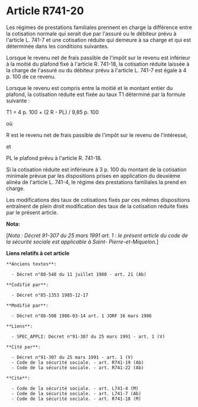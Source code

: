 # Article R741-20

Les régimes de prestations familiales prennent en charge la différence entre la cotisation normale qui serait due par
l'assuré ou le débiteur prévu à l'article L. 741-7 et une cotisation réduite qui demeure à sa charge et qui est déterminée
dans les conditions suivantes. 

Lorsque le revenu net de frais passible de l'impôt sur le revenu est inférieur à la moitié du plafond fixé à l'article R.
741-18, la cotisation réduite laissée à la charge de l'assuré ou du débiteur prévu à l'article L. 741-7 est égale à 4 p. 100
de ce revenu. 

Lorsque le revenu est compris entre la moitié et le montant entier du plafond, la cotisation réduite est fixée au taux T1
déterminé par la formule suivante :

T1 = 4 p. 100 + (2 R - PL) / 9,85 p. 100

où

R est le revenu net de frais passible de l'impôt sur le revenu de l'intéressé,

et

PL le plafond prévu à l'article R. 741-18.

Si la cotisation réduite est inférieure à 3 p. 100 du montant de la cotisation minimale prévue par les dispositions prises en
application du deuxième alinéa de l'article L. 741-4, le régime des prestations familiales la prend en charge.

Les modifications des taux de cotisations fixés par ces mêmes dispositions entraînent de plein droit modification des taux de
la cotisation réduite fixés par le présent article.

**Nota:**

[*Nota : Décret 91-307 du 25 mars 1991 art. 1 : le présent article du code de la sécurité sociale est applicable à Saint-
Pierre-et-Miquelon.*]

**Liens relatifs à cet article**

	**Anciens textes**:

	  - Décret n°80-548 du 11 juillet 1980 - art. 21 (Ab)

	**Codifié par**:

	  - Décret n°85-1353 1985-12-17

	**Modifié par**:

	  - Décret n°86-508 1986-03-14 art. 1 JORF 16 mars 1986

	**Liens**:

	  - SPEC_APPLI: Décret n°91-307 du 25 mars 1991 - art. 1 (V)

	**Cité par**:

	  - Décret n°91-307 du 25 mars 1991 - art. 1 (V)
	  - Code de la sécurité sociale. - art. R741-19 (Ab)
	  - Code de la sécurité sociale. - art. R741-22 (Ab)

	**Cite**:

	  - Code de la sécurité sociale. - art. L741-4 (M)
	  - Code de la sécurité sociale. - art. L741-7 (Ab)
	  - Code de la sécurité sociale. - art. R741-18 (M)
